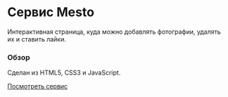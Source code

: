 # Сервис Mesto
Интерактивная страница, куда можно добавлять фотографии, удалять их и ставить лайки.

### Обзор
Сделан из HTML5, CSS3 и JavaScript.

[Посмотреть сервис](https://kohanniy.github.io/mesto/ "Сервис Mesto")
